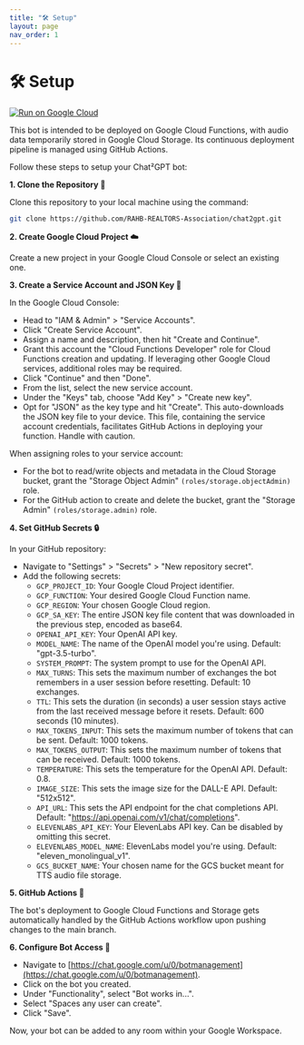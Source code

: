 ```yaml
---
title: "🛠️ Setup"
layout: page
nav_order: 1
---
```


# 🛠️ Setup
[![Run on Google Cloud](https://deploy.cloud.run/button.svg)](https://deploy.cloud.run?git_repo=https://github.com/RAHB-REALTORS-Association/chat2gpt)

This bot is intended to be deployed on Google Cloud Functions, with audio data temporarily stored in Google Cloud Storage. Its continuous deployment pipeline is managed using GitHub Actions.

Follow these steps to setup your Chat²GPT bot:

**1. Clone the Repository 📁**

Clone this repository to your local machine using the command:

```bash
git clone https://github.com/RAHB-REALTORS-Association/chat2gpt.git
```

**2. Create Google Cloud Project ☁️**

Create a new project in your Google Cloud Console or select an existing one.

**3. Create a Service Account and JSON Key 📑**

In the Google Cloud Console:
- Head to "IAM & Admin" > "Service Accounts".
- Click "Create Service Account".
- Assign a name and description, then hit "Create and Continue".
- Grant this account the "Cloud Functions Developer" role for Cloud Functions creation and updating. If leveraging other Google Cloud services, additional roles may be required.
- Click "Continue" and then "Done".
- From the list, select the new service account.
- Under the "Keys" tab, choose "Add Key" > "Create new key".
- Opt for "JSON" as the key type and hit "Create". This auto-downloads the JSON key file to your device. This file, containing the service account credentials, facilitates GitHub Actions in deploying your function. Handle with caution.

When assigning roles to your service account:
- For the bot to read/write objects and metadata in the Cloud Storage bucket, grant the "Storage Object Admin" `(roles/storage.objectAdmin)` role.
- For the GitHub action to create and delete the bucket, grant the "Storage Admin" `(roles/storage.admin)` role.

**4. Set GitHub Secrets 🔒**

In your GitHub repository:
- Navigate to "Settings" > "Secrets" > "New repository secret".
- Add the following secrets:
  - `GCP_PROJECT_ID`: Your Google Cloud Project identifier.
  - `GCP_FUNCTION`: Your desired Google Cloud Function name.
  - `GCP_REGION`: Your chosen Google Cloud region.
  - `GCP_SA_KEY`: The entire JSON key file content that was downloaded in the previous step, encoded as base64.
  - `OPENAI_API_KEY`: Your OpenAI API key.
  - `MODEL_NAME`: The name of the OpenAI model you're using. Default: "gpt-3.5-turbo".
  - `SYSTEM_PROMPT`: The system prompt to use for the OpenAI API.
  - `MAX_TURNS`: This sets the maximum number of exchanges the bot remembers in a user session before resetting. Default: 10 exchanges.
  - `TTL`: This sets the duration (in seconds) a user session stays active from the last received message before it resets. Default: 600 seconds (10 minutes).
  - `MAX_TOKENS_INPUT`: This sets the maximum number of tokens that can be sent. Default: 1000 tokens.
  - `MAX_TOKENS_OUTPUT`: This sets the maximum number of tokens that can be received. Default: 1000 tokens.
  - `TEMPERATURE`: This sets the temperature for the OpenAI API. Default: 0.8.
  - `IMAGE_SIZE`: This sets the image size for the DALL-E API. Default: "512x512".
  - `API_URL`: This sets the API endpoint for the chat completions API. Default: "https://api.openai.com/v1/chat/completions".
  - `ELEVENLABS_API_KEY`: Your ElevenLabs API key. Can be disabled by omitting this secret.
  - `ELEVENLABS_MODEL_NAME`: ElevenLabs model you're using. Default: "eleven_monolingual_v1".
  - `GCS_BUCKET_NAME`: Your chosen name for the GCS bucket meant for TTS audio file storage.

**5. GitHub Actions 🚀**

The bot's deployment to Google Cloud Functions and Storage gets automatically handled by the GitHub Actions workflow upon pushing changes to the main branch.

**6. Configure Bot Access 🤝**

- Navigate to [https://chat.google.com/u/0/botmanagement](https://chat.google.com/u/0/botmanagement).
- Click on the bot you created.
- Under "Functionality", select "Bot works in...".
- Select "Spaces any user can create".
- Click "Save".

Now, your bot can be added to any room within your Google Workspace.
